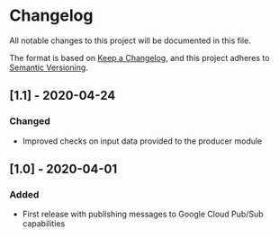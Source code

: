 # Changelog
All notable changes to this project will be documented in this file.

The format is based on [Keep a Changelog](https://keepachangelog.com/en/1.0.0/),
and this project adheres to [Semantic Versioning](https://semver.org/spec/v2.0.0.html).

## [1.1] - 2020-04-24
### Changed
- Improved checks on input data provided to the producer module

## [1.0] - 2020-04-01
### Added
- First release with publishing messages to Google Cloud Pub/Sub capabilities
